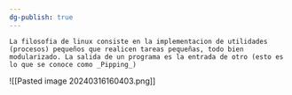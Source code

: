 ```yaml
---
dg-publish: true
---
```

	La filosofia de linux consiste en la implementacion de utilidades (procesos) pequeños que realicen tareas pequeñas, todo bien  modularizado. La salida de un programa es la entrada de otro (esto es lo que se conoce como _Pipping_)
![[Pasted image 20240316160403.png]]
